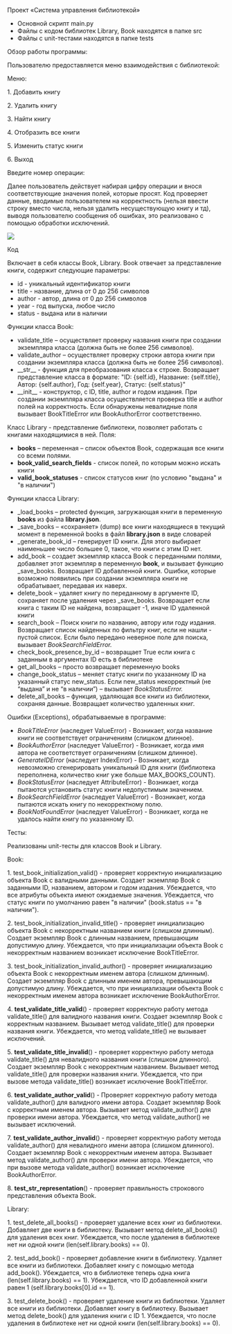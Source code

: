 Проект «Система управления библиотекой»

- Основной скрипт main.py
- Файлы с кодом библиотек Library, Book находятся в папке src
- Файлы с unit-тестами находятся в папке tests

Обзор работы программы:

Пользователю предоставляется меню взаимодействия с библиотекой:

Меню:

1\. Добавить книгу

2\. Удалить книгу

3\. Найти книгу

4\. Отобразить все книги

5\. Изменить статус книги

6\. Выход

Введите номер операции: 

Далее пользователь действует набирая цифру операции и внося соответствующие значения полей, которые просят. Код проверяет данные, вводимые пользователем на корректность (нельзя ввести строку вместо числа, нельзя удалить несуществующую книгу и тд), выводя пользователю сообщения об ошибках, это реализовано с помощью обработки исключений.

![](Aspose.Words.cf20d2ba-f727-4cff-9401-a8731ff1ec01.001.png)

Код

Включает в себя классы Book, Library. Book отвечает за представление книги, содержит следующие параметры: 

- id - уникальный идентификатор книги
- title - название, длина от 0 до 256 символов
- author - автор, длина от 0 до 256 символов
- year - год выпуска, любое число
- status - выдана или в наличии

Функции класса Book:

- validate\_title – осуществляет проверку названия книги при создании экземпляра класса (должна быть не более 256 символов).
- validate\_author – осуществляет проверку строки автора книги при создании экземпляра класса (должна быть не более 256 символов).
- \_\_str\_\_ - функция для преобразования класса к строке. Возвращает представление класса в формате: "ID: {self.id}, Название: {self.title}, Автор: {self.author}, Год: {self.year}, Статус: {self.status}"
- \_\_init\_\_ - конструктор, с ID, title, author и годом издания. При создании экземпляра класса осуществляется проверка title и author полей на корректность. Если обнаружены невалидные поля вызывает BookTitleError или BookAuthorError соответственно.

Класс Library - представление библиотеки, позволяет работать с книгами находящимися в ней. Поля:

- **books** – переменная – список объектов Book, содержащая все книги со всеми полями.
- **book\_valid\_search\_fields** - список полей, по которым можно искать книги
- **valid\_book\_statuses** - список статусов книг (по условию "выдана" и "в наличии")

Функции класса Library:

- \_load\_books – protected функция, загружающая книги в переменную **books** из файла **library.json**.
- \_save\_books – «сохраняет» (dump) все книги находящиеся в текущий момент в переменной books в файл **library.json** в виде словарей
- \_generate\_book\_id – генерирует ID книги. Для этого выбирает наименьшее число большее 0, такое, что книги с этим ID нет.
- add\_book – создает экземпляр класса Book с переданными полями, добавляет этот экземпляр в переменную **book**, и вызывает функцию \_save\_books. Возвращает ID добавленной книги. Ошибки, которые возможно появились при создании экземпляра книги не обрабатывает, передавая их наверх.
- delete\_book – удаляет книгу по переданному в аргументе ID, сохраняет после удаления через \_save\_books. Возвращает если книга с таким ID не найдена, возвращает -1, иначе ID удаленной книги
- search\_book – Поиск книги по названию, автору или году издания. Возвращает список найденных по фильтру книг, если не нашли - пустой список. Если было передано неверное поле для поиска, вызывает *BookSearchFieldError.*
- check\_book\_presence\_by\_id – возвращает True если книга с заданным в аргументах ID есть в библиотеке
- get\_all\_books – просто возвращает переменную books
- change\_book\_status – меняет статус книги по указанному ID на указанный статус new\_status. Если new\_status некорректный (не “выдана” и не “в наличии”) – вызывает *BookStatusError.*
- delete\_all\_books – функция, удаляющая все книги из библиотеки, сохраняя данные. Возвращает количество удаленных книг.

Ошибки (Exceptions), обрабатываемые в программе:

- *BookTitleError* (наследует ValueError) - Возникает, когда название книги не соответствует ограничениям (слишком длинное).
- *BookAuthorError* (наследует ValueError) - Возникает, когда имя автора не соответствует ограничениям (слишком длинное).
- *GenerateIDError* (наследует IndexError) - Возникает, когда невозможно сгенерировать уникальный ID для книги (библиотека переполнена, количество книг уже больше MAX\_BOOKS\_COUNT).
- *BookStatusError* (наследует AttributeError) - Возникает, когда пытаются установить статус книги недопустимым значением.
- *BookSearchFieldError* (наследует ValueError) - Возникает, когда пытаются искать книгу по некорректному полю.
- *BookNotFoundError* (наследует ValueError) - Возникает, когда не удалось найти книгу по указанному ID.

Тесты:

Реализованы unit-тесты для классов Book и Library. 

Book:

1\. test\_book\_initialization\_valid() - проверяет корректную инициализацию объекта Book с валидными данными. Создает экземпляр Book с заданными ID, названием, автором и годом издания. Убеждается, что все атрибуты объекта имеют ожидаемые значения. Убеждается, что статус книги по умолчанию равен "в наличии" (book.status == "в наличии").

2\. test\_book\_initialization\_invalid\_title() - проверяет инициализацию объекта Book с некорректным названием книги (слишком длинным). Создает экземпляр Book с длинным названием, превышающим допустимую длину. Убеждается, что при инициализации объекта Book с некорректным названием возникает исключение BookTitleError.

3\. test\_book\_initialization\_invalid\_author() - проверяет инициализацию объекта Book с некорректным именем автора (слишком длинным). Создает экземпляр Book с длинным именем автора, превышающим допустимую длину. Убеждается, что при инициализации объекта Book с некорректным именем автора возникает исключение BookAuthorError.

4\. **test\_validate\_title\_valid**() - проверяет корректную работу метода validate\_title() для валидного названия книги. Создает экземпляр Book с корректным названием. Вызывает метод validate\_title() для проверки названия книги. Убеждается, что метод validate\_title() не вызывает исключений.

5\. **test\_validate\_title\_invalid**() - проверяет корректную работу метода validate\_title() для невалидного названия книги (слишком длинного). Создает экземпляр Book с некорректным названием. Вызывает метод validate\_title() для проверки названия книги. Убеждается, что при вызове метода validate\_title() возникает исключение BookTitleError.

6\. **test\_validate\_author\_valid**() - Проверяет корректную работу метода validate\_author() для валидного имени автора. Создает экземпляр Book с корректным именем автора. Вызывает метод validate\_author() для проверки имени автора. Убеждается, что метод validate\_author() не вызывает исключений.

7\. **test\_validate\_author\_invalid**() - проверяет корректную работу метода validate\_author() для невалидного имени автора (слишком длинного). Создает экземпляр Book с некорректным именем автора. Вызывает метод validate\_author() для проверки имени автора. Убеждается, что при вызове метода validate\_author() возникает исключение BookAuthorError.

8\. **test\_str\_representation**() - проверяет правильность строкового представления объекта Book.

Library:

1\. test\_delete\_all\_books() - проверяет удаление всех книг из библиотеки. Добавляет две книги в библиотеку. Вызывает метод delete\_all\_books() для удаления всех книг. Убеждается, что после удаления в библиотеке нет ни одной книги (len(self.library.books) == 0).

2\. test\_add\_book() - проверяет добавление книги в библиотеку. Удаляет все книги из библиотеки. Добавляет книгу с помощью метода add\_book(). Убеждается, что в библиотеке теперь одна книга (len(self.library.books) == 1). Убеждается, что ID добавленной книги равен 1 (self.library.books[0].id == 1).

3\. test\_delete\_book() - проверяет удаление книги из библиотеки. Удаляет все книги из библиотеки. Добавляет книгу в библиотеку. Вызывает метод delete\_book() для удаления книги с ID 1. Убеждается, что после удаления в библиотеке нет ни одной книги (len(self.library.books) == 0).
